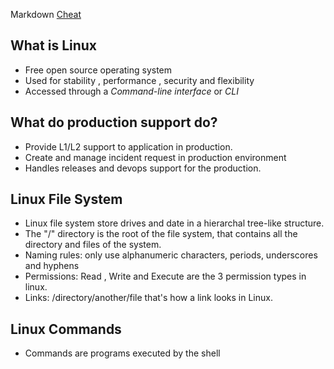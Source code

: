 Markdown [Cheat](https://www.markdownguide.org/basic-syntax/#images-1)

## What is Linux 
- Free open source operating system
- Used for stability , performance , security and flexibility
- Accessed through a *Command-line interface* or *CLI*

## What do production support do?
- Provide L1/L2 support to application in production.
- Create and manage incident request in production environment
- Handles releases and devops support for the production.

## Linux File System
- Linux file system store drives and date in a hierarchal tree-like structure.
- The "/" directory is the root of the file system, that contains all the directory and files of the system.
- Naming rules: only use alphanumeric characters, periods, underscores and hyphens
- Permissions: Read , Write and Execute are the 3 permission types in linux.
- Links: /directory/another/file that's how a link looks in Linux.

## Linux Commands
- Commands are programs executed by the shell